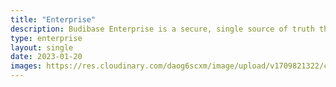 ```yaml
---
title: "Enterprise"
description: Budibase Enterprise is a secure, single source of truth that helps organizations drive transformation at scale. Move faster by connecting workflows, data and teams."
type: enterprise
layout: single
date: 2023-01-20
images: https://res.cloudinary.com/daog6scxm/image/upload/v1709821322/cms/enterprise/enterpriseHero_ggno2l.png
---
```

